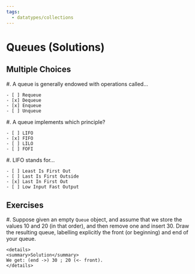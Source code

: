 ```yaml
---
tags:
  - datatypes/collections
---
```


# Queues (Solutions)

## Multiple Choices

#. A queue is generally endowed with operations called…

    - [ ] Requeue
    - [x] Dequeue
    - [x] Enqueue
    - [ ] Unqueue
        
#. A queue implements which principle?
    
    - [ ] LIFO
    - [x] FIFO 
    - [ ] LILO
    - [ ] FOFI

#. LIFO stands for…

    - [ ] Least Is First Out
    - [ ] Last Is First Outside
    - [x] Last In First Out
    - [ ] Low Input Fast Output

## Exercises

#. Suppose given an empty `Queue` object, and assume that we store the values 10 and 20 (in that order), and then remove one and insert 30. Draw the resulting queue, labelling explicitly the front (or beginning) and end of your queue.

    <details>
    <summary>Solution</summary>
    We get: (end ->) 30 ; 20 (<- front).
    </details>
